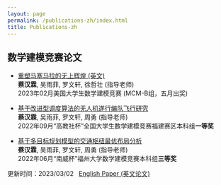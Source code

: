 ```yaml
---
layout: page
permalink: /publications-zh/index.html
title: Publications-zh
---
```


## 数学建模竞赛论文

- [重塑马塞马拉的无上辉煌 (英文)](https://caihanlin.com/mypaper/modeling/202302COMAP.pdf)<br>**蔡汉霖**, 吴雨菲, 罗文轩, 徐哲壮 (指导老师)<br>2023年02月美国大学生数学建模竞赛 (MCM-B组，五月出奖)

  

- [基于改进型调度算法的无人机遂行编队飞行研究](https://caihanlin.com/mypaper/modeling/202209CUMCM.pdf)<br>**蔡汉霖**, 吴雨菲, 罗文轩, 周勇 (指导老师)<br>2022年09月“高教社杯”全国大学生数学建模竞赛福建赛区本科组**一等奖**

  

- [基于多目标规划模型的交通枢纽最优布局分析](https://caihanlin.com/mypaper/modeling/202206nanwei.pdf)<br>**蔡汉霖**, 吴雨菲, 罗文轩, 周勇 (指导老师)<br>2022年06月“南威杯”福州大学数学建模竞赛本科组**三等奖**

  

更新时间：2023/03/02 &nbsp;  [English Paper (英文论文)](https://caihanlin.com/publications/)
